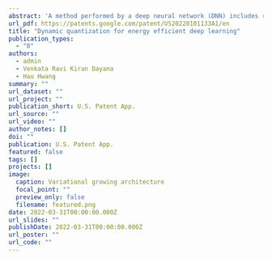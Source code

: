 ```yaml
---
abstract: 'A method performed by a deep neural network (DNN) includes receiving, at a layer of the DNN during an inference stage, a layer input comprising content associated with a DNN input received at the DNN. The method also includes quantizing one or more parameters of a plurality of parameters associated with the layer based on the content of the layer input. The method further includes performing a task corresponding to the DNN input, the task performed with the one or more one quantized parameters.'
url_pdf: https://patents.google.com/patent/US20220101133A1/en
title: "Dynamic quantization for energy efficient deep learning"
publication_types:
  - "8"
authors:
  - admin
  - Venkata Ravi Kiran Dayana
  - Hau Hwang
summary: ""
url_dataset: ""
url_project: ""
publication_short: U.S. Patent App.
url_source: ""
url_video: ""
author_notes: []
doi: ""
publication: U.S. Patent App.
featured: false
tags: []
projects: []
image:
  caption: Variational growing architecture
  focal_point: ""
  preview_only: false
  filename: featured.png
date: 2022-03-31T00:00:00.000Z
url_slides: ""
publishDate: 2022-03-31T00:00:00.000Z
url_poster: ""
url_code: ""
---
```

